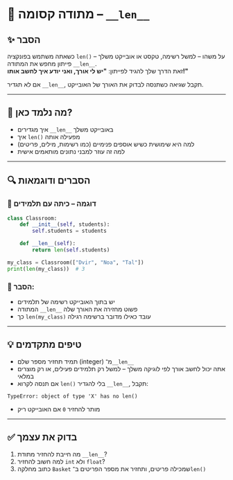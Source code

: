 # 📘 מתודה קסומה – `__len__`

## ✨ הסבר

כשאתה משתמש בפונקציה `len()` על משהו – למשל רשימה, טקסט או אובייקט משלך – פייתון מחפש את המתודה `__len__`.  
זאת הדרך שלך להגיד לפייתון: **"יש לי אורך, ואני יודע איך לחשב אותו!"**

אם לא תגדיר `__len__`, תקבל שגיאה כשתנסה לבדוק את האורך של האובייקט.

---

## 🧠 מה נלמד כאן?

- איך מגדירים `__len__` באובייקט משלך
- איך `len()` מפעילה אותה
- למה היא שימושית כשיש אוספים פנימיים (כמו רשימות, מילים, פריטים)
- למה זה עוזר למבני נתונים מותאמים אישית

---

## 🔍 הסברים ודוגמאות

### 📌 דוגמה – כיתה עם תלמידים

```python
class Classroom:
    def __init__(self, students):
        self.students = students

    def __len__(self):
        return len(self.students)

my_class = Classroom(["Dvir", "Noa", "Tal"])
print(len(my_class))  # 3
````

### 📌 הסבר:

* יש בתוך האובייקט רשימה של תלמידים
* המתודה `__len__` פשוט מחזירה את האורך שלה
* כך `len(my_class)` עובד כאילו מדובר ברשימה רגילה

---

## 💡 טיפים מתקדמים

* תמיד תחזיר מספר שלם (integer) מ־`__len__`
* אתה יכול לחשב אורך לפי לוגיקה משלך – למשל רק תלמידים פעילים, או רק מוצרים במלאי
* אם תנסה לקרוא `len()` בלי להגדיר `__len__`, תקבל:

```plaintext
TypeError: object of type 'X' has no len()
```

* מותר להחזיר `0` אם האובייקט ריק

---

## ✅ בדוק את עצמך

1. מה חייבת להחזיר מתודת `__len__`?
2. למה חשוב להחזיר `int` ולא `float`?
3. כתוב מחלקה `Basket` שמכילה פריטים, ותחזיר את מספר הפריטים ב־`len()`
